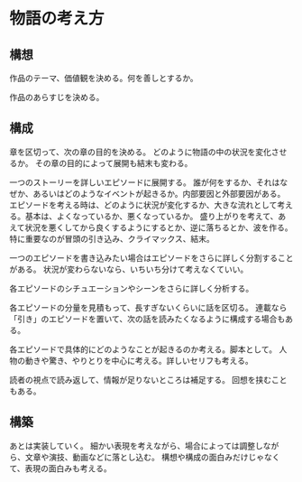 # 物語の考え方

## 構想

作品のテーマ、価値観を決める。何を善しとするか。

作品のあらすじを決める。

## 構成

章を区切って、次の章の目的を決める。
どのように物語の中の状況を変化させるか。
その章の目的によって展開も結末も変わる。

一つのストーリーを詳しいエピソードに展開する。
誰が何をするか、それはなぜか、あるいはどのようなイベントが起きるか。内部要因と外部要因がある。
エピソードを考える時は、どのように状況が変化するか、大きな流れとして考える。基本は、よくなっているか、悪くなっているか。
盛り上がりを考えて、あえて状況を悪くしてから良くするようにするとか、逆に落ちるとか、波を作る。
特に重要なのが冒頭の引き込み、クライマックス、結末。

一つのエピソードを書き込みたい場合はエピソードをさらに詳しく分割することがある。
状況が変わらないなら、いちいち分けて考えなくていい。

各エピソードのシチュエーションやシーンをさらに詳しく分析する。

各エピソードの分量を見積もって、長すぎないくらいに話を区切る。
連載なら「引き」のエピソードを置いて、次の話を読みたくなるように構成する場合もある。

各エピソードで具体的にどのようなことが起きるのか考える。脚本として。
人物の動きや驚き、やりとりを中心に考える。詳しいセリフも考える。

読者の視点で読み返して、情報が足りないところは補足する。
回想を挟むこともある。

## 構築

あとは実装していく。
細かい表現を考えながら、場合によっては調整しながら、文章や演技、動画などに落とし込む。
構想や構成の面白みだけじゃなくて、表現の面白みも考える。
